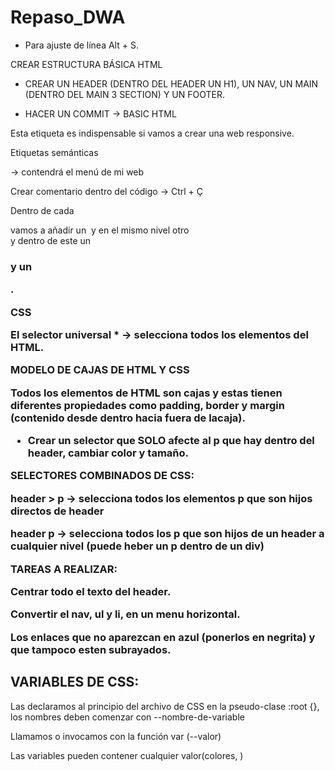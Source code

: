 # Repaso_DWA

- Para ajuste de línea Alt + S.

CREAR ESTRUCTURA BÁSICA HTML

- CREAR UN HEADER (DENTRO DEL HEADER UN H1), UN NAV, UN MAIN (DENTRO DEL MAIN 3 SECTION) Y UN FOOTER.
- HACER UN COMMIT -> BASIC HTML

  <meta name="viewport" content="width=device-width, initial-scale=1.0">

Esta etiqueta <meta> es indispensable si vamos a crear una web responsive.

Etiquetas semánticas

<nav></nav> -> contendrá el menú de mi web

Crear comentario dentro del código -> Ctrl + Ç

Dentro de cada <div> vamos a añadir un <img> y en el mismo nivel otro <div> y dentro de este un <h3> y un <p>.

CSS

El selector universal \* -> selecciona todos los elementos del HTML.

MODELO DE CAJAS DE HTML Y CSS

Todos los elementos de HTML son cajas y estas tienen diferentes propiedades como padding, border y margin (contenido desde dentro hacia fuera de lacaja).

- Crear un selector que SOLO afecte al p que hay dentro del header, cambiar color y tamaño.

SELECTORES COMBINADOS DE CSS:

header > p -> selecciona todos los elementos p que son hijos directos de header

header p -> selecciona todos los p que son hijos de un header a cualquier nivel (puede heber un p dentro de un div)

TAREAS A REALIZAR:

Centrar todo el texto del header.

Convertir el nav, ul y li, en un menu horizontal.

Los enlaces que no aparezcan en azul (ponerlos en negrita) y que tampoco esten subrayados.

## VARIABLES DE CSS:

Las declaramos al principio del archivo de CSS en la pseudo-clase :root {}, los nombres deben comenzar con --nombre-de-variable

Llamamos o invocamos con la función var (--valor)

Las variables pueden contener cualquier valor(colores, )
